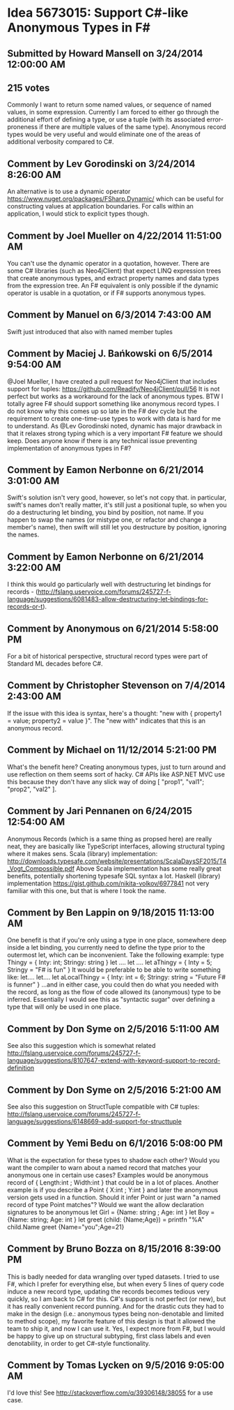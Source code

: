 # Idea 5673015: Support C#-like Anonymous Types in F# #

## Submitted by Howard Mansell on 3/24/2014 12:00:00 AM

## 215 votes

Commonly I want to return some named values, or sequence of named values, in some expression. Currently I am forced to either go through the additional effort of defining a type, or use a tuple (with its associated error-proneness if there are multiple values of the same type). Anonymous record types would be very useful and would eliminate one of the areas of additional verbosity compared to C#.




## Comment by Lev Gorodinski on 3/24/2014 8:26:00 AM

An alternative is to use a dynamic operator https://www.nuget.org/packages/FSharp.Dynamic/ which can be useful for constructing values at application boundaries. For calls within an application, I would stick to explicit types though.

## Comment by Joel Mueller on 4/22/2014 11:51:00 AM

You can't use the dynamic operator in a quotation, however. There are some C# libraries (such as Neo4jClient) that expect LINQ expression trees that create anonymous types, and extract property names and data types from the expression tree. An F# equivalent is only possible if the dynamic operator is usable in a quotation, or if F# supports anonymous types.

## Comment by Manuel on 6/3/2014 7:43:00 AM

Swift just introduced that also with named member tuples

## Comment by Maciej J. Bańkowski on 6/5/2014 9:54:00 AM

@Joel Mueller, I have created a pull request for Neo4jClient that includes support for tuples: https://github.com/Readify/Neo4jClient/pull/56 It is not perfect but works as a workaround for the lack of anonymous types.
BTW I totally agree F# should support something like anonymous record types. I do not know why this comes up so late in the F# dev cycle but the requirement to create one-time-use types to work with data is hard for me to understand. As @Lev Gorodinski noted, dynamic has major drawback in that it relaxes strong typing which is a very important F# feature we should keep.
Does anyone know if there is any technical issue preventing implementation of anonymous types in F#?

## Comment by Eamon Nerbonne on 6/21/2014 3:01:00 AM

Swift's solution isn't very good, however, so let's not copy that. in particular, swift's names don't really matter, it's still just a positional tuple, so when you do a destructuring let binding, you bind by position, not name. If you happen to swap the names (or mistype one, or refactor and change a member's name), then swift will still let you destructure by position, ignoring the names.

## Comment by Eamon Nerbonne on 6/21/2014 3:22:00 AM

I think this would go particularly well with destructuring let bindings for records - (http://fslang.uservoice.com/forums/245727-f-language/suggestions/6081483-allow-destructuring-let-bindings-for-records-or-t).

## Comment by Anonymous on 6/21/2014 5:58:00 PM

For a bit of historical perspective, structural record types were part of Standard ML decades before C#.

## Comment by Christopher Stevenson on 7/4/2014 2:43:00 AM

If the issue with this idea is syntax, here's a thought: "new with { property1 = value; property2 = value }". The "new with" indicates that this is an anonymous record.

## Comment by Michael on 11/12/2014 5:21:00 PM

What's the benefit here? Creating anonymous types, just to turn around and use reflection on them seems sort of hacky. C# APIs like ASP.NET MVC use this because they don't have any slick way of doing [ "prop1", "val1"; "prop2", "val2" ].

## Comment by Jari Pennanen on 6/24/2015 12:54:00 AM

Anonymous Records (which is a same thing as propsed here) are really neat, they are basically like TypeScript interfaces, allowing structural typing where it makes sens.
Scala (library) implementation: http://downloads.typesafe.com/website/presentations/ScalaDaysSF2015/T4_Vogt_Compossible.pdf
Above Scala implementation has some really great benefits, potentially shortening typesafe SQL syntax a lot.
Haskell (library) implementation https://gist.github.com/nikita-volkov/6977841 not very familiar with this one, but that is where I took the name.

## Comment by Ben Lappin on 9/18/2015 11:13:00 AM

One benefit is that if you're only using a type in one place, somewhere deep inside a let binding, you currently need to define the type prior to the outermost let, which can be inconvenient. Take the following example:
type Thingy = { Inty: int; Stringy: string }
let ....
let ....
let aThingy = { Inty = 5; Stringy = "F# is fun" }
It would be preferable to be able to write something like:
let....
let....
let aLocalThingy = { Inty: int = 6; Stringy: string = "Future F# is funner" }
...and in either case, you could then do what you needed with the record, as long as the flow of code allowed its (anonymous) type to be inferred.
Essentially I would see this as "syntactic sugar" over defining a type that will only be used in one place.

## Comment by Don Syme on 2/5/2016 5:11:00 AM

See also this suggestion which is somewhat related http://fslang.uservoice.com/forums/245727-f-language/suggestions/8107647-extend-with-keyword-support-to-record-definition

## Comment by Don Syme on 2/5/2016 5:21:00 AM

See also this suggestion on StructTuple compatible with C# tuples: http://fslang.uservoice.com/forums/245727-f-language/suggestions/6148669-add-support-for-structtuple

## Comment by Yemi Bedu on 6/1/2016 5:08:00 PM

What is the expectation for these types to shadow each other?
Would you want the compiler to warn about a named record that matches your anonymous one in certain use cases?
Examples would be anonymous record of { Length:int ; Width:int } that could be in a lot of places.
Another example is if you describe a Point { X:int ; Y:int } and later the anonymous version gets used in a function.
Should it infer Point or just warn "a named record of type Point matches"?
Would we want the allow declaration signatures to be anonymous
let Girl = {Name: string ; Age: int }
let Boy = {Name: string; Age: int }
let greet (child: {Name;Age}) = printfn "%A" child.Name
greet {Name="you";Age=21}

## Comment by Bruno Bozza on 8/15/2016 8:39:00 PM

This is badly needed for data wrangling over typed datasets. I tried to use F#, which I prefer for everything else, but when every 5 lines of query code induce a new record type, updating the records becomes tedious very quickly, so I am back to C# for this.
C#'s support is not perfect (or new), but it has really convenient record punning. And for the drastic cuts they had to make in the design (i.e.: anonymous types being non-denotable and limited to method scope), my favorite feature of this design is that it allowed the team to ship it, and now I can use it. Yes, I expect more from F#, but I would be happy to give up on structural subtyping, first class labels and even denotability, in order to get C#-style functionality.

## Comment by Tomas Lycken on 9/5/2016 9:05:00 AM

I'd love this! See http://stackoverflow.com/q/39306148/38055 for a use case.

